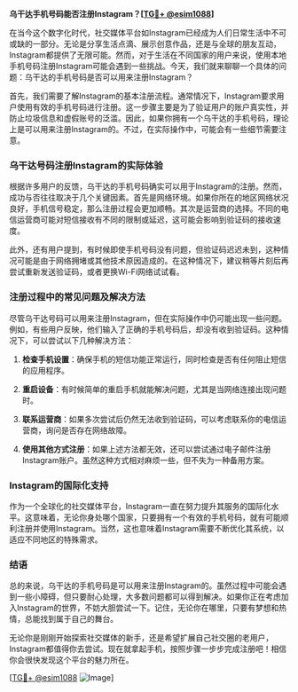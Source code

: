 **乌干达手机号码能否注册Instagram？[[TG💪+ @esim1088](https://t.me/s/esim1088)]**

在当今这个数字化时代，社交媒体平台如Instagram已经成为人们日常生活中不可或缺的一部分。无论是分享生活点滴、展示创意作品，还是与全球的朋友互动，Instagram都提供了无限可能。然而，对于生活在不同国家的用户来说，使用本地手机号码注册Instagram可能会遇到一些挑战。今天，我们就来聊聊一个具体的问题：乌干达的手机号码是否可以用来注册Instagram？

首先，我们需要了解Instagram的基本注册流程。通常情况下，Instagram要求用户使用有效的手机号码进行注册。这一步骤主要是为了验证用户的账户真实性，并防止垃圾信息和虚假账号的泛滥。因此，如果你拥有一个乌干达的手机号码，理论上是可以用来注册Instagram的。不过，在实际操作中，可能会有一些细节需要注意。

### 乌干达号码注册Instagram的实际体验

根据许多用户的反馈，乌干达的手机号码确实可以用于Instagram的注册。然而，成功与否往往取决于几个关键因素。首先是网络环境。如果你所在的地区网络状况良好，手机信号稳定，那么注册过程会更加顺畅。其次是运营商的选择。不同的电信运营商可能对短信接收有不同的限制或延迟，这可能会影响到验证码的接收速度。

此外，还有用户提到，有时候即使手机号码没有问题，但验证码迟迟未到，这种情况可能是由于网络拥堵或其他技术原因造成的。在这种情况下，建议稍等片刻后再尝试重新发送验证码，或者更换Wi-Fi网络试试看。

### 注册过程中的常见问题及解决方法

尽管乌干达号码可以用来注册Instagram，但在实际操作中仍可能出现一些问题。例如，有些用户反映，他们输入了正确的手机号码后，却没有收到验证码。这种情况下，可以尝试以下几种解决方法：

1. **检查手机设置**：确保手机的短信功能正常运行，同时检查是否有任何阻止短信的应用程序。
   
2. **重启设备**：有时候简单的重启手机就能解决问题，尤其是当网络连接出现问题时。

3. **联系运营商**：如果多次尝试后仍然无法收到验证码，可以考虑联系你的电信运营商，询问是否存在网络故障。

4. **使用其他方式注册**：如果上述方法都无效，还可以尝试通过电子邮件注册Instagram账户。虽然这种方式相对麻烦一些，但不失为一种备用方案。

### Instagram的国际化支持

作为一个全球化的社交媒体平台，Instagram一直在努力提升其服务的国际化水平。这意味着，无论你身处哪个国家，只要拥有一个有效的手机号码，就有可能顺利注册并使用Instagram。当然，这也意味着Instagram需要不断优化其系统，以适应不同地区的特殊需求。

### 结语

总的来说，乌干达的手机号码是可以用来注册Instagram的。虽然过程中可能会遇到一些小障碍，但只要耐心处理，大多数问题都可以得到解决。如果你正在考虑加入Instagram的世界，不妨大胆尝试一下。记住，无论你在哪里，只要有梦想和热情，总能找到属于自己的舞台。

无论你是刚刚开始探索社交媒体的新手，还是希望扩展自己社交圈的老用户，Instagram都值得你去尝试。现在就拿起手机，按照步骤一步步完成注册吧！相信你会很快发现这个平台的魅力所在。

[[TG💪+ @esim1088](https://t.me/s/esim1088) ![Image](https://i.postimg.cc/4NQfJmqS/Snipaste-2025-05-13-00-14-12.png)]